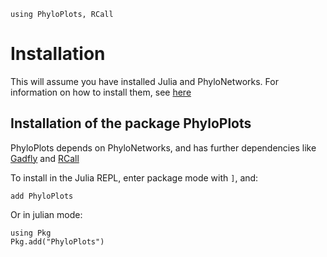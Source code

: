 ```@setup installation
using PhyloPlots, RCall
```

# Installation

This will assume you have installed Julia and PhyloNetworks. For information on how to 
install them, see
[here](https://crsl4.github.io/PhyloNetworks.jl/dev/man/installation/#Installation)

## Installation of the package PhyloPlots

PhyloPlots depends on PhyloNetworks, and has further dependencies
like [Gadfly](http://gadflyjl.org/stable/) and
[RCall](https://github.com/JuliaInterop/RCall.jl)

To install in the Julia REPL, enter package mode with `]`, and:

```
add PhyloPlots
```
Or in julian mode:

```@repl installation
using Pkg
Pkg.add("PhyloPlots")
```
